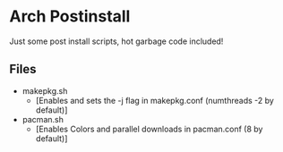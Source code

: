 # Arch Postinstall
Just some post install scripts, hot garbage code included!

## Files
- makepkg.sh
  -   [Enables and sets the -j flag in makepkg.conf (numthreads -2 by default)]
- pacman.sh
  -   [Enables Colors and parallel downloads in pacman.conf (8 by default)]   
